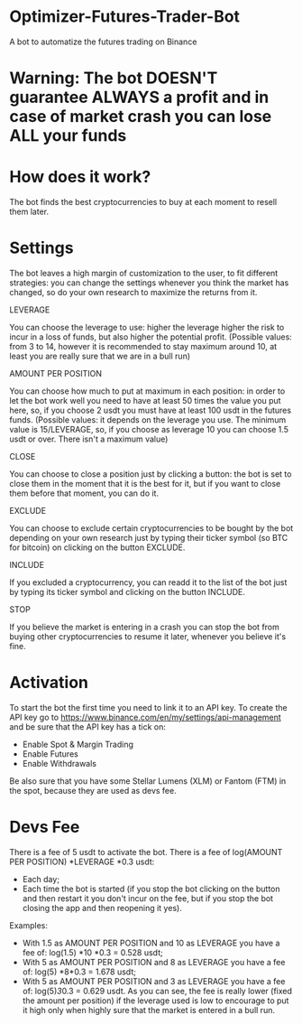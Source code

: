 # Optimizer-Futures-Trader-Bot
A bot to automatize the futures trading on Binance
# Warning: The bot DOESN'T guarantee ALWAYS a profit and in case of market crash you can lose ALL your funds
# How does it work?
The bot finds the best cryptocurrencies to buy at each moment to resell them later.
# Settings
The bot leaves a high margin of customization to the user, to fit different strategies: you can change the settings whenever you think the market has changed, so do your own research to maximize the returns from it.

LEVERAGE

You can choose the leverage to use: higher the leverage higher the risk to incur in a loss of funds, but also higher the potential profit. (Possible values: from 3 to 14, however it is recommended to stay maximum around 10, at least you are really sure that we are in a bull run)

AMOUNT PER POSITION

You can choose how much to put at maximum in each position: in order to let the bot work well you need to have at least 50 times the value you put here, so, if you choose 2 usdt you must have at least 100 usdt in the futures funds. (Possible values: it depends on the leverage you use. The minimum value is 15/LEVERAGE, so, if you choose as leverage 10 you can choose 1.5 usdt or over. There isn't a maximum value)

CLOSE

You can choose to close a position just by clicking a button: the bot is set to close them in the moment that it is the best for it, but if you want to close them before that moment, you can do it.

EXCLUDE

You can choose to exclude certain cryptocurrencies to be bought by the bot depending on your own research just by typing their ticker symbol (so BTC for bitcoin) on clicking on the button EXCLUDE.

INCLUDE

If you excluded a cryptocurrency, you can readd it to the list of the bot just by typing its ticker symbol and clicking on the button INCLUDE.

STOP

If you believe the market is entering in a crash you can stop the bot from buying other cryptocurrencies to resume it later, whenever you believe it's fine.

# Activation
To start the bot the first time you need to link it to an API key.
To create the API key go to https://www.binance.com/en/my/settings/api-management and be sure that the API key has a tick on: 
- Enable Spot & Margin Trading
- Enable Futures
- Enable Withdrawals

Be also sure that you have some Stellar Lumens (XLM) or Fantom (FTM) in the spot, because they are used as devs fee.

# Devs Fee
There is a fee of 5 usdt to activate the bot.
There is a fee of log(AMOUNT PER POSITION) \*LEVERAGE \*0.3 usdt:
- Each day;
- Each time the bot is started (if you stop the bot clicking on the button and then restart it you don't incur on the fee, but if you stop the bot closing the app and then reopening it yes).

Examples:
- With 1.5 as AMOUNT PER POSITION and 10 as LEVERAGE you have a fee of: log(1.5) \*10 \*0.3 = 0.528 usdt;
- With 5 as AMOUNT PER POSITION and 8 as LEVERAGE you have a fee of: log(5) \*8*0.3 = 1.678 usdt;
- With 5 as AMOUNT PER POSITION and 3 as LEVERAGE you have a fee of: log(5)*3*0.3 = 0.629 usdt.
As you can see, the fee is really lower (fixed the amount per position) if the leverage used is low to encourage to put it high only when highly sure that the market is entered in a bull run. 
